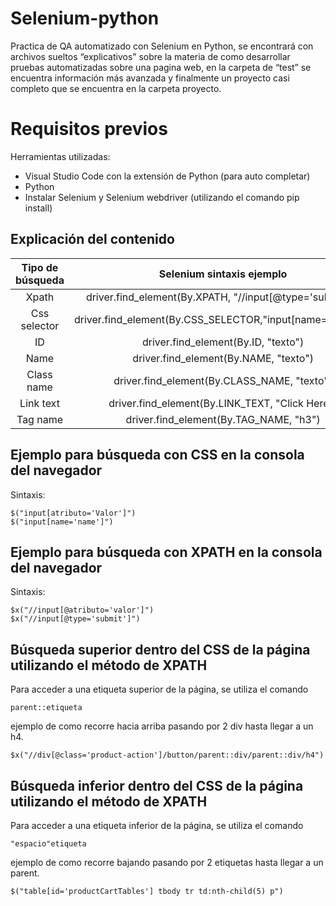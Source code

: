 # Selenium-python
Practica de QA automatizado con Selenium en Python, se encontrará con archivos sueltos “explicativos” sobre la materia de como desarrollar pruebas automatizadas sobre una pagina web, en la carpeta de “test” se encuentra información más avanzada y finalmente un proyecto casi completo que se encuentra en la carpeta proyecto.

# Requisitos previos

Herramientas utilizadas:
- Visual Studio Code con la extensión de Python (para auto completar)
- Python
- Instalar Selenium y Selenium webdriver (utilizando el comando pip install)

## Explicación del contenido

| Tipo de búsqueda | Selenium sintaxis ejemplo  | 
|     :---:      |     :---:   |
| Xpath   | driver.find_element(By.XPATH, "//input[@type='submit']")  |
| Css selector   | driver.find_element(By.CSS_SELECTOR,"input[name='name']") |
| ID   | driver.find_element(By.ID, "texto")     |
| Name   |  driver.find_element(By.NAME, "texto")  |
| Class name  | driver.find_element(By.CLASS_NAME, "texto") |
| Link text   | driver.find_element(By.LINK_TEXT, "Click Here")     |
| Tag name   | driver.find_element(By.TAG_NAME, "h3")     |

## Ejemplo para búsqueda con CSS en la consola del navegador

Sintaxis:
```
$("input[atributo='Valor']")
$("input[name='name']")
```
## Ejemplo para búsqueda con XPATH en la consola del navegador

Sintaxis:
```
$x("//input[@atributo='valor']")
$x("//input[@type='submit']")
```

## Búsqueda superior dentro del CSS de la página utilizando el método de XPATH

Para acceder a una etiqueta superior de la página, se utiliza el comando 
```
parent::etiqueta
```
ejemplo de como recorre hacia arriba pasando por 2 div hasta llegar a un h4.
```
$x("//div[@class='product-action']/button/parent::div/parent::div/h4")
```
## Búsqueda inferior dentro del CSS de la página utilizando el método de XPATH
Para acceder a una etiqueta inferior de la página, se utiliza el comando 
```
"espacio"etiqueta
```
ejemplo de como recorre bajando pasando por 2 etiquetas hasta llegar a un parent.
```
$("table[id='productCartTables'] tbody tr td:nth-child(5) p")
```
# 